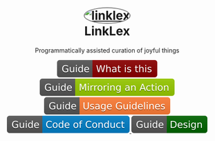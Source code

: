 <h1 align="center">
  <a href="https://github.com/linklex" title="linklex">
    <img alt="linklex" src="https://avatars.githubusercontent.com/u/127061852?s=200&v=4" width="200px" height="200px" style="border-radius: 50%;border: 2px solid gray;" />
  </a>
  <br />
  LinkLex
</h1>

<p align="center">
  Programmatically assisted curation of joyful things 
</p>

<div align="center">
  <a href="https://github.com/vlagopus-actions-cache">
    <img alt="documentation" src="./badges/Guide-What%20is%20this-darkred.svg" />
  </a>
  <a href="https://github.com/vlagopus-actions-cache">
    <img alt="documentation" src="./badges/Guide-Mirroring an Action-green.svg" />
  </a>
  <a href="https://github.com/vlagopus-actions-cache">
    <img alt="documentation" src="./badges/Guide-Usage%20Guidelines-orange.svg" />
  </a>
  <a href="https://github.com/vlagopus-actions-cache">
    <img alt="documentation" src="./badges/Guide-Code%20of%20Conduct-blue.svg" />
  </a>
  <a href="https://github.com/vlagopus-actions-cache">
    <img alt="documentation" src="./badges/Guide-Design-darkgreen.svg" />
  </a>
</div>
